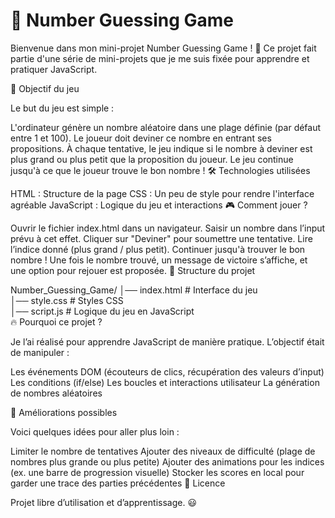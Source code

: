 # 🎯 Number Guessing Game

Bienvenue dans mon mini-projet Number Guessing Game ! 🎲 Ce projet fait partie d'une série de mini-projets que je me suis fixée pour apprendre et pratiquer JavaScript.

🚀 Objectif du jeu

Le but du jeu est simple :

L'ordinateur génère un nombre aléatoire dans une plage définie (par défaut entre 1 et 100).
Le joueur doit deviner ce nombre en entrant ses propositions.
À chaque tentative, le jeu indique si le nombre à deviner est plus grand ou plus petit que la proposition du joueur.
Le jeu continue jusqu'à ce que le joueur trouve le bon nombre !
🛠️ Technologies utilisées

HTML : Structure de la page
CSS : Un peu de style pour rendre l'interface agréable
JavaScript : Logique du jeu et interactions
🎮 Comment jouer ?

Ouvrir le fichier index.html dans un navigateur.
Saisir un nombre dans l’input prévu à cet effet.
Cliquer sur "Deviner" pour soumettre une tentative.
Lire l’indice donné (plus grand / plus petit).
Continuer jusqu'à trouver le bon nombre !
Une fois le nombre trouvé, un message de victoire s’affiche, et une option pour rejouer est proposée.
📂 Structure du projet

Number_Guessing_Game/
│── index.html    # Interface du jeu  
│── style.css     # Styles CSS  
│── script.js     # Logique du jeu en JavaScript  
🔥 Pourquoi ce projet ?

Je l’ai réalisé pour apprendre JavaScript de manière pratique. L’objectif était de manipuler :

Les événements DOM (écouteurs de clics, récupération des valeurs d’input)
Les conditions (if/else)
Les boucles et interactions utilisateur
La génération de nombres aléatoires

🚀 Améliorations possibles

Voici quelques idées pour aller plus loin :

Limiter le nombre de tentatives
Ajouter des niveaux de difficulté (plage de nombres plus grande ou plus petite)
Ajouter des animations pour les indices (ex. une barre de progression visuelle)
Stocker les scores en local pour garder une trace des parties précédentes
📜 Licence

Projet libre d’utilisation et d’apprentissage. 😃
